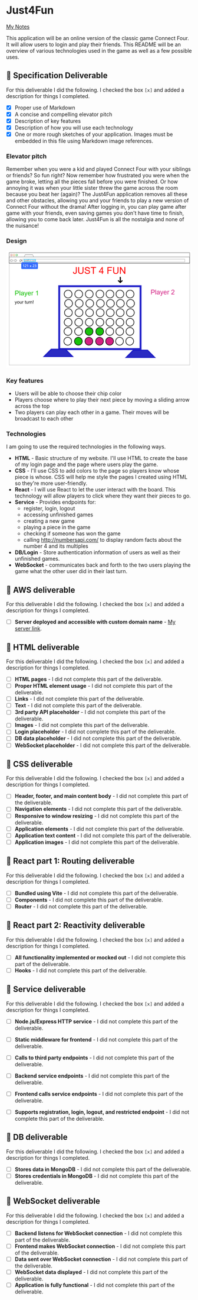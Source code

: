 # Just4Fun

[My Notes](notes.md)

This application will be an online version of the classic game Connect Four. It will allow users to login and play their friends. This README will be an overview of various technologies used in the game as well as a few possible uses.

## 🚀 Specification Deliverable


For this deliverable I did the following. I checked the box `[x]` and added a description for things I completed.

- [x] Proper use of Markdown
- [x] A concise and compelling elevator pitch
- [x] Description of key features
- [x] Description of how you will use each technology
- [x] One or more rough sketches of your application. Images must be embedded in this file using Markdown image references.

### Elevator pitch

Remember when you were a kid and played Connect Four with your siblings or friends? So fun right? Now remember how frustrated you were when the game broke, letting all the pieces fall before you were finished. Or how annoying it was when your little sister threw the game across the room because you beat her (again)? The Just4Fun application removes all these and other obstacles, allowing you and your friends to play a new version of Connect Four without the drama! After logging in, you can play game after game with your friends, even saving games you don't have time to finish, allowing you to come back later. Just4Fun is all the nostalgia and none of the nuisance!

### Design

![Design image](design.png)

### Key features

- Users will be able to choose their chip color
- Players choose where to play their next piece by moving a sliding arrow across the top
- Two players can play each other in a game. Their moves will be broadcast to each other

### Technologies

I am going to use the required technologies in the following ways.

- **HTML** - Basic structure of my website. I'll use HTML to create the base of my login page and the page where users play the game.
- **CSS** - I'll use CSS to add colors to the page so players know whose piece is whose. CSS will help me style the pages I created using HTML so they're more user-friendly.
- **React** - I will use React to let the user interact with the board. This technology will allow players to click where they want their pieces to go.
- **Service** - Provides endpoints for:
  - register, login, logout
  - accessing unfinished games
  - creating a new game
  - playing a piece in the game
  - checking if someone has won the game
  - calling http://numbersapi.com/ to display random facts about the number 4 and its multiples
- **DB/Login** - Store authentication information of users as well as their unfinished games.
- **WebSocket** - communicates back and forth to the two users playing the game what the other user did in their last turn.

## 🚀 AWS deliverable

For this deliverable I did the following. I checked the box `[x]` and added a description for things I completed.

- [ ] **Server deployed and accessible with custom domain name** - [My server link](https://yourdomainnamehere.click).

## 🚀 HTML deliverable

For this deliverable I did the following. I checked the box `[x]` and added a description for things I completed.

- [ ] **HTML pages** - I did not complete this part of the deliverable.
- [ ] **Proper HTML element usage** - I did not complete this part of the deliverable.
- [ ] **Links** - I did not complete this part of the deliverable.
- [ ] **Text** - I did not complete this part of the deliverable.
- [ ] **3rd party API placeholder** - I did not complete this part of the deliverable.
- [ ] **Images** - I did not complete this part of the deliverable.
- [ ] **Login placeholder** - I did not complete this part of the deliverable.
- [ ] **DB data placeholder** - I did not complete this part of the deliverable.
- [ ] **WebSocket placeholder** - I did not complete this part of the deliverable.

## 🚀 CSS deliverable

For this deliverable I did the following. I checked the box `[x]` and added a description for things I completed.

- [ ] **Header, footer, and main content body** - I did not complete this part of the deliverable.
- [ ] **Navigation elements** - I did not complete this part of the deliverable.
- [ ] **Responsive to window resizing** - I did not complete this part of the deliverable.
- [ ] **Application elements** - I did not complete this part of the deliverable.
- [ ] **Application text content** - I did not complete this part of the deliverable.
- [ ] **Application images** - I did not complete this part of the deliverable.

## 🚀 React part 1: Routing deliverable

For this deliverable I did the following. I checked the box `[x]` and added a description for things I completed.

- [ ] **Bundled using Vite** - I did not complete this part of the deliverable.
- [ ] **Components** - I did not complete this part of the deliverable.
- [ ] **Router** - I did not complete this part of the deliverable.

## 🚀 React part 2: Reactivity deliverable

For this deliverable I did the following. I checked the box `[x]` and added a description for things I completed.

- [ ] **All functionality implemented or mocked out** - I did not complete this part of the deliverable.
- [ ] **Hooks** - I did not complete this part of the deliverable.

## 🚀 Service deliverable

For this deliverable I did the following. I checked the box `[x]` and added a description for things I completed.

- [ ] **Node.js/Express HTTP service** - I did not complete this part of the deliverable.
- [ ] **Static middleware for frontend** - I did not complete this part of the deliverable.
- [ ] **Calls to third party endpoints** - I did not complete this part of the deliverable.
- [ ] **Backend service endpoints** - I did not complete this part of the deliverable.
- [ ] **Frontend calls service endpoints** - I did not complete this part of the deliverable.
- [ ] **Supports registration, login, logout, and restricted endpoint** - I did not complete this part of the deliverable.


## 🚀 DB deliverable

For this deliverable I did the following. I checked the box `[x]` and added a description for things I completed.

- [ ] **Stores data in MongoDB** - I did not complete this part of the deliverable.
- [ ] **Stores credentials in MongoDB** - I did not complete this part of the deliverable.

## 🚀 WebSocket deliverable

For this deliverable I did the following. I checked the box `[x]` and added a description for things I completed.

- [ ] **Backend listens for WebSocket connection** - I did not complete this part of the deliverable.
- [ ] **Frontend makes WebSocket connection** - I did not complete this part of the deliverable.
- [ ] **Data sent over WebSocket connection** - I did not complete this part of the deliverable.
- [ ] **WebSocket data displayed** - I did not complete this part of the deliverable.
- [ ] **Application is fully functional** - I did not complete this part of the deliverable.
